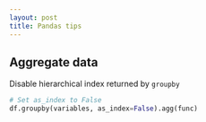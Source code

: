 ```yaml
---
layout: post
title: Pandas tips
---
```


## Aggregate data

Disable hierarchical index returned by `groupby`

```Python
# Set as_index to False
df.groupby(variables, as_index=False).agg(func)
```
